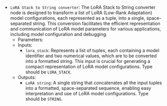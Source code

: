 - `LoRA Stack to String converter`: The LoRA Stack to String converter node is designed to transform a list of LoRA (Low-Rank Adaptation) model configurations, each represented as a tuple, into a single, space-separated string. This conversion facilitates the efficient representation and communication of LoRA model parameters for various applications, including model configuration and debugging.
    - Parameters:
    - Inputs:
        - `lora_stack`: Represents a list of tuples, each containing a model identifier and two numerical values, which are to be converted into a formatted string. This input is crucial for generating a compact representation of LoRA model configurations. Type should be `LORA_STACK`.
    - Outputs:
        - `LoRA string`: A single string that concatenates all the input tuples into a formatted, space-separated sequence, enabling easy interpretation and use of LoRA model configurations. Type should be `STRING`.
